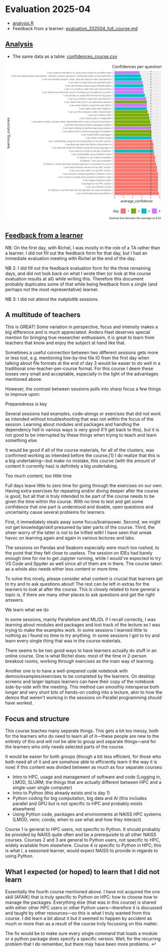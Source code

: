 # Evaluation 2025-04

- [analysis.R](analysis.R)
- Feedback from a learner: 
  [evaluation_202504_full_course.md](evaluation_202504_full_course.md)

## [Analysis](analyse.R)

- The same data as a table: [confidences_course.csv](confidences_course.csv)

![Confidences per question](confidences_per_question.png)

## [Feedback from a learner](evaluation_202504_full_course.md)

NB: On the first day, with Richel, I was mostly in the role of a TA rather
than a learner. I did not fill out the feedback form for that day,
but I had an immediate evaluation meeting with Richel at the end of the day.

NB 2: I did fill out the feedback evaluation form for the three remaining days,
and did not look back on what I wrote then (or look at the course evaluation
results at all) while writing this. Therefore this document probably duplicates
some of that while being feedback from a single (and perhaps not the most
representative) learner.

NB 3: I did not attend the matplotlib sessions.

## A multitude of teachers

This is GREAT! Some variation in perspective, focus and intensity makes a big
difference and is much appreciated. Anders Hast deserves special mention for
bringing true researcher enthusiasm, it is great to learn from teachers that
know and enjoy the subject at hand like that.

Sometimes a useful connection between two different sessions gets more or less
lost, e.g. mentioning line-by-line file IO from the first day when talking
about file formats at the end of day 3 would be easier to do well in a
traditional one-teacher-per-course format.
For this course I deem these losses very small and acceptable,
especially in the light of the advantages mentioned above.

However, the contrast between sessions pulls into sharp focus a few things to
improve upon:

Preparedness is key

Several sessions had examples, code-alongs or exercises that did not work as
intended without troubleshooting that was not within the focus of the session.
Learning about modules and packages and handling the dependency hell in various
ways is very good (I'll get back to this), but it is not good to be
interrupted by these things when trying to teach and learn something else.

It would be good if all of the course materials, for all of the clusters,
was confirmed working as intended before the course.[1] I do realize that this
is a big undertaking—but make no mistake, this course (with the amount of
content it currently has) is definitely a big undertaking.

Too much content, too little time

Full days leave little to zero time for going through the exercises on our own.
Having extra exercises for repeating and/or diving deeper after the course is
good, but all that is truly intended to be part of the course needs to be given
the time within the course. With no time to test and get some confidence that
one part is understood and doable, open questions and uncertainty cause
several problems for learners.

First, it immediately steals away some focus/brainpower. Second, we might not
get knowledge/skill presumed by later parts of the course. Third, the sheer
worry of the latter is not to be trifled with! I have seen that wreak havoc
on learning again and again in various lectures and labs.

The sessions on Pandas and Seaborn especially were much too rushed, to the point
that they felt close to useless. The session on IDEs had barely enough time for
me to get Jupyter running, while I would've expected to try VS Code and Spyder
as well since all of them are in there. The course taken as a whole also needs
either less content or more time.

To solve this nicely, please consider what content is crucial that learners get
to try and to ask questions about! The rest can be left in extras for the
learners to look at after the course. This is closely related to how general
a topic is, if there are many other places to ask questions
and get the right answers.

We learn what we do

In some sessions, mainly Parallelism and ML/DL if I recall correctly,
I was learning about modules and packages and lost track of the lecture as
I was trying to make the examples work. In some sessions I learned little
to nothing as I found no time to try anything. In some sessions I got to try
and learn every single thing that was in the course materials.

There seems to be two good ways to have learners actually do stuff in an
online course. One is what Richel does: most of the time in 2-person breakout
rooms, working through exercises as the main way of learning.

Another one is to have a well-prepared code notebook with
demos/examples/exercises to be completed by the learners.
On desktop screens and larger laptops learners can have their copy of the
notebook side-by-side with the meeting.
This method can smoothly intersperse both longer and very short bits of
hands-on coding into a lecture, akin to how the demos that weren't working in
the sessions on Parallel programming should have worked.

## Focus and structure

This course teaches many separate things. This gets a bit too messy,
both for the learners who do need to learn all of it—these people are new to
the entirety of this and will not be able to group and separate things—and
for the learners who only needs selected parts of the course.

It would be easier for both groups (though a bit less efficient,
for those who both need all of it and are somehow able to efficiently learn
it the way it is now) if this content was divided between as much as
four separate courses:

- Intro to HPC, usage and management of software and code 
  (Logging in, LMOD, SLURM; the things that are actually different
  between HPC and a single-user single computer)
- Intro to Python (this already exists and is day 1)
- Python coding for big computation, big data and AI (this includes parallel
  and GPU but is not specific to HPC and probably exists elsewhere)
- Using Python code, packages and environments at NAISS HPC systems
  (LMOD, venv, conda; when to use what and how they interact)

Course 1 is general to HPC users, not specific to Python. It should probably be provided by NAISS quite often and be a prerequisite to all other NAISS courses. Courses 2 and 3 are general to Python users, not specific to HPC, widely available from elsewhere. Course 4 is specific to Python in HPC; this is what I, a seasoned learner, would expect NAISS to provide in regards to using Python.

## What I expected (or hoped) to learn that I did not learn

Essentially the fourth course mentioned above. I have not acquired the one
skill (AFAIK) that is truly specific to Python on HPC: how to choose how to
manage the packages. Everything else (that was in this course) is shared with
either other HPC users or other Python users—therefore it is discussed and
taught by other resources—so this is what I truly wanted from this course.
I did learn a bit about it but it seemed to happen by accident as much or
more than as a result of the course truly focussing on this matter.

The fix would be to make sure every single command that loads a module or a python package does specify a specific version. Well, for the recurring problem that I do remember, but there may have been more problems. ↩︎
